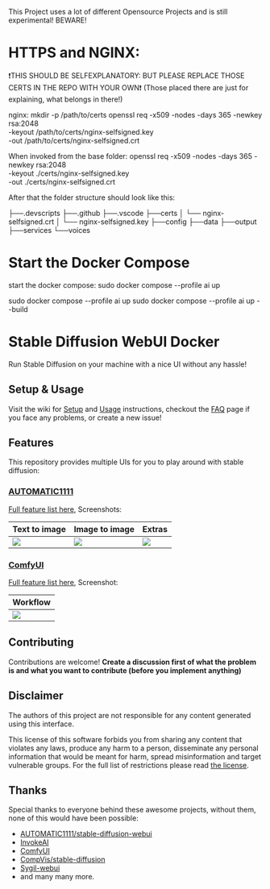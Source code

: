 
This Project uses a lot of different Opensource Projects and is still experimental! BEWARE!

# HTTPS and NGINX:

❗THIS SHOULD BE SELFEXPLANATORY: BUT PLEASE REPLACE THOSE CERTS IN THE REPO WITH YOUR OWN❗
(Those placed there are just for explaining, what belongs in there!)


nginx:
mkdir -p /path/to/certs
openssl req -x509 -nodes -days 365 -newkey rsa:2048 \
  -keyout /path/to/certs/nginx-selfsigned.key \
  -out /path/to/certs/nginx-selfsigned.crt

When invoked from the base folder:
openssl req -x509 -nodes -days 365 -newkey rsa:2048 \
  -keyout ./certs/nginx-selfsigned.key \
  -out ./certs/nginx-selfsigned.crt

After that the folder structure should look like this:

  ├──.devscripts
  ├──.github
  ├──.vscode
  ├──certs
  │     └── nginx-selfsigned.crt
  │     └── nginx-selfsigned.key
  ├──config
  ├──data
  ├──output
  ├──services
  └──voices



# Start the Docker Compose
start the docker compose:
sudo docker compose --profile ai up


sudo docker compose --profile ai up
sudo docker compose --profile ai up --build







# Stable Diffusion WebUI Docker

Run Stable Diffusion on your machine with a nice UI without any hassle!

## Setup & Usage

Visit the wiki for [Setup](https://github.com/AbdBarho/stable-diffusion-webui-docker/wiki/Setup) and [Usage](https://github.com/AbdBarho/stable-diffusion-webui-docker/wiki/Usage) instructions, checkout the [FAQ](https://github.com/AbdBarho/stable-diffusion-webui-docker/wiki/FAQ) page if you face any problems, or create a new issue!

## Features

This repository provides multiple UIs for you to play around with stable diffusion:

### [AUTOMATIC1111](https://github.com/AUTOMATIC1111/stable-diffusion-webui)

[Full feature list here](https://github.com/AUTOMATIC1111/stable-diffusion-webui-feature-showcase), Screenshots:

| Text to image                                                                                              | Image to image                                                                                             | Extras                                                                                                     |
| ---------------------------------------------------------------------------------------------------------- | ---------------------------------------------------------------------------------------------------------- | ---------------------------------------------------------------------------------------------------------- |
| ![](https://user-images.githubusercontent.com/24505302/189541954-46afd772-d0c8-4005-874c-e2eca40c02f2.jpg) | ![](https://user-images.githubusercontent.com/24505302/189541956-5b528de7-1b5d-479f-a1db-d3f5a53afc59.jpg) | ![](https://user-images.githubusercontent.com/24505302/189541957-cf78b352-a071-486d-8889-f26952779a61.jpg) |

### [ComfyUI](https://github.com/comfyanonymous/ComfyUI)

[Full feature list here](https://github.com/comfyanonymous/ComfyUI#features), Screenshot:

| Workflow                                                                         |
| -------------------------------------------------------------------------------- |
| ![](https://github.com/comfyanonymous/ComfyUI/raw/master/comfyui_screenshot.png) |

## Contributing

Contributions are welcome! **Create a discussion first of what the problem is and what you want to contribute (before you implement anything)**

## Disclaimer

The authors of this project are not responsible for any content generated using this interface.

This license of this software forbids you from sharing any content that violates any laws, produce any harm to a person, disseminate any personal information that would be meant for harm, spread misinformation and target vulnerable groups. For the full list of restrictions please read [the license](./LICENSE).

## Thanks

Special thanks to everyone behind these awesome projects, without them, none of this would have been possible:

- [AUTOMATIC1111/stable-diffusion-webui](https://github.com/AUTOMATIC1111/stable-diffusion-webui)
- [InvokeAI](https://github.com/invoke-ai/InvokeAI)
- [ComfyUI](https://github.com/comfyanonymous/ComfyUI)
- [CompVis/stable-diffusion](https://github.com/CompVis/stable-diffusion)
- [Sygil-webui](https://github.com/Sygil-Dev/sygil-webui)
- and many many more.